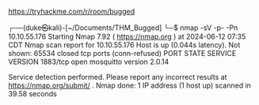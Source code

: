 https://tryhackme.com/r/room/bugged

┌──(duke㉿kali)-[~/Documents/THM_Bugged]
└─$ nmap  -sV -p- -Pn 10.10.55.176
Starting Nmap 7.92 ( https://nmap.org ) at 2024-06-12 07:35 CDT
Nmap scan report for 10.10.55.176
Host is up (0.044s latency).
Not shown: 65534 closed tcp ports (conn-refused)
PORT     STATE SERVICE                  VERSION
1883/tcp open  mosquitto version 2.0.14

Service detection performed. Please report any incorrect results at https://nmap.org/submit/ .
Nmap done: 1 IP address (1 host up) scanned in 39.58 seconds
